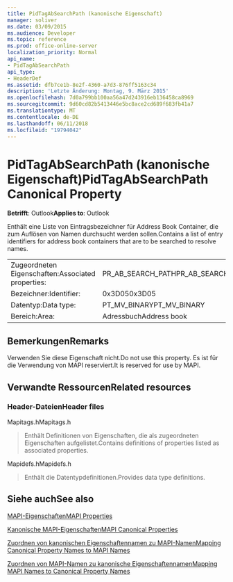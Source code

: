```yaml
---
title: PidTagAbSearchPath (kanonische Eigenschaft)
manager: soliver
ms.date: 03/09/2015
ms.audience: Developer
ms.topic: reference
ms.prod: office-online-server
localization_priority: Normal
api_name:
- PidTagAbSearchPath
api_type:
- HeaderDef
ms.assetid: dfb7ce1b-8e2f-4360-a7d3-876ff5163c34
description: 'Letzte Änderung: Montag, 9. März 2015'
ms.openlocfilehash: 7d0a799bb100aa56a47d243916eb136458ca8969
ms.sourcegitcommit: 9d60cd82b5413446e5bc8ace2cd689f683fb41a7
ms.translationtype: MT
ms.contentlocale: de-DE
ms.lasthandoff: 06/11/2018
ms.locfileid: "19794042"
---
```

# <a name="pidtagabsearchpath-canonical-property"></a><span data-ttu-id="27c01-103">PidTagAbSearchPath (kanonische Eigenschaft)</span><span class="sxs-lookup"><span data-stu-id="27c01-103">PidTagAbSearchPath Canonical Property</span></span>

  
  
<span data-ttu-id="27c01-104">**Betrifft**: Outlook</span><span class="sxs-lookup"><span data-stu-id="27c01-104">**Applies to**: Outlook</span></span> 
  
<span data-ttu-id="27c01-105">Enthält eine Liste von Eintragsbezeichner für Address Book Container, die zum Auflösen von Namen durchsucht werden sollen.</span><span class="sxs-lookup"><span data-stu-id="27c01-105">Contains a list of entry identifiers for address book containers that are to be searched to resolve names.</span></span> 
  
|||
|:-----|:-----|
|<span data-ttu-id="27c01-106">Zugeordneten Eigenschaften:</span><span class="sxs-lookup"><span data-stu-id="27c01-106">Associated properties:</span></span>  <br/> |<span data-ttu-id="27c01-107">PR_AB_SEARCH_PATH</span><span class="sxs-lookup"><span data-stu-id="27c01-107">PR_AB_SEARCH_PATH</span></span>  <br/> |
|<span data-ttu-id="27c01-108">Bezeichner:</span><span class="sxs-lookup"><span data-stu-id="27c01-108">Identifier:</span></span>  <br/> |<span data-ttu-id="27c01-109">0x3D05</span><span class="sxs-lookup"><span data-stu-id="27c01-109">0x3D05</span></span>  <br/> |
|<span data-ttu-id="27c01-110">Datentyp:</span><span class="sxs-lookup"><span data-stu-id="27c01-110">Data type:</span></span>  <br/> |<span data-ttu-id="27c01-111">PT_MV_BINARY</span><span class="sxs-lookup"><span data-stu-id="27c01-111">PT_MV_BINARY</span></span>  <br/> |
|<span data-ttu-id="27c01-112">Bereich:</span><span class="sxs-lookup"><span data-stu-id="27c01-112">Area:</span></span>  <br/> |<span data-ttu-id="27c01-113">Adressbuch</span><span class="sxs-lookup"><span data-stu-id="27c01-113">Address book</span></span>  <br/> |
   
## <a name="remarks"></a><span data-ttu-id="27c01-114">Bemerkungen</span><span class="sxs-lookup"><span data-stu-id="27c01-114">Remarks</span></span>

<span data-ttu-id="27c01-115">Verwenden Sie diese Eigenschaft nicht.</span><span class="sxs-lookup"><span data-stu-id="27c01-115">Do not use this property.</span></span> <span data-ttu-id="27c01-116">Es ist für die Verwendung von MAPI reserviert.</span><span class="sxs-lookup"><span data-stu-id="27c01-116">It is reserved for use by MAPI.</span></span>
  
## <a name="related-resources"></a><span data-ttu-id="27c01-117">Verwandte Ressourcen</span><span class="sxs-lookup"><span data-stu-id="27c01-117">Related resources</span></span>

### <a name="header-files"></a><span data-ttu-id="27c01-118">Header-Dateien</span><span class="sxs-lookup"><span data-stu-id="27c01-118">Header files</span></span>

<span data-ttu-id="27c01-119">Mapitags.h</span><span class="sxs-lookup"><span data-stu-id="27c01-119">Mapitags.h</span></span>
  
> <span data-ttu-id="27c01-120">Enthält Definitionen von Eigenschaften, die als zugeordneten Eigenschaften aufgelistet.</span><span class="sxs-lookup"><span data-stu-id="27c01-120">Contains definitions of properties listed as associated properties.</span></span>
    
<span data-ttu-id="27c01-121">Mapidefs.h</span><span class="sxs-lookup"><span data-stu-id="27c01-121">Mapidefs.h</span></span>
  
> <span data-ttu-id="27c01-122">Enthält die Datentypdefinitionen.</span><span class="sxs-lookup"><span data-stu-id="27c01-122">Provides data type definitions.</span></span>
    
## <a name="see-also"></a><span data-ttu-id="27c01-123">Siehe auch</span><span class="sxs-lookup"><span data-stu-id="27c01-123">See also</span></span>



[<span data-ttu-id="27c01-124">MAPI-Eigenschaften</span><span class="sxs-lookup"><span data-stu-id="27c01-124">MAPI Properties</span></span>](mapi-properties.md)
  
[<span data-ttu-id="27c01-125">Kanonische MAPI-Eigenschaften</span><span class="sxs-lookup"><span data-stu-id="27c01-125">MAPI Canonical Properties</span></span>](mapi-canonical-properties.md)
  
[<span data-ttu-id="27c01-126">Zuordnen von kanonischen Eigenschaftennamen zu MAPI-Namen</span><span class="sxs-lookup"><span data-stu-id="27c01-126">Mapping Canonical Property Names to MAPI Names</span></span>](mapping-canonical-property-names-to-mapi-names.md)
  
[<span data-ttu-id="27c01-127">Zuordnen von MAPI-Namen zu kanonische Eigenschaftennamen</span><span class="sxs-lookup"><span data-stu-id="27c01-127">Mapping MAPI Names to Canonical Property Names</span></span>](mapping-mapi-names-to-canonical-property-names.md)

